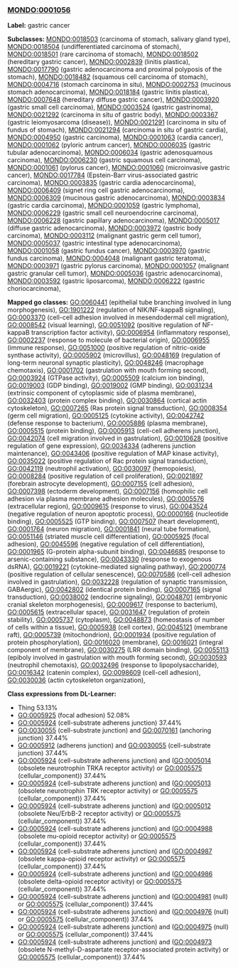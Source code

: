 
### [MONDO:0001056](http://purl.obolibrary.org/obo/MONDO_0001056)
**Label:** gastric cancer

**Subclasses:** [MONDO:0018503](http://purl.obolibrary.org/obo/MONDO_0018503) (carcinoma of stomach, salivary gland type), [MONDO:0018504](http://purl.obolibrary.org/obo/MONDO_0018504) (undifferentiated carcinoma of stomach), [MONDO:0018501](http://purl.obolibrary.org/obo/MONDO_0018501) (rare carcinoma of stomach), [MONDO:0018502](http://purl.obolibrary.org/obo/MONDO_0018502) (hereditary gastric cancer), [MONDO:0002839](http://purl.obolibrary.org/obo/MONDO_0002839) (linitis plastica), [MONDO:0017790](http://purl.obolibrary.org/obo/MONDO_0017790) (gastric adenocarcinoma and proximal polyposis of the stomach), [MONDO:0018482](http://purl.obolibrary.org/obo/MONDO_0018482) (squamous cell carcinoma of stomach), [MONDO:0004716](http://purl.obolibrary.org/obo/MONDO_0004716) (stomach carcinoma in situ), [MONDO:0002753](http://purl.obolibrary.org/obo/MONDO_0002753) (mucinous stomach adenocarcinoma), [MONDO:0018184](http://purl.obolibrary.org/obo/MONDO_0018184) (gastric linitis plastica), [MONDO:0007648](http://purl.obolibrary.org/obo/MONDO_0007648) (hereditary diffuse gastric cancer), [MONDO:0003920](http://purl.obolibrary.org/obo/MONDO_0003920) (gastric small cell carcinoma), [MONDO:0003524](http://purl.obolibrary.org/obo/MONDO_0003524) (gastric gastrinoma), [MONDO:0021292](http://purl.obolibrary.org/obo/MONDO_0021292) (carcinoma in situ of gastric body), [MONDO:0003367](http://purl.obolibrary.org/obo/MONDO_0003367) (gastric leiomyosarcoma (disease)), [MONDO:0021291](http://purl.obolibrary.org/obo/MONDO_0021291) (carcinoma in situ of fundus of stomach), [MONDO:0021294](http://purl.obolibrary.org/obo/MONDO_0021294) (carcinoma in situ of gastric cardia), [MONDO:0004950](http://purl.obolibrary.org/obo/MONDO_0004950) (gastric carcinoma), [MONDO:0001063](http://purl.obolibrary.org/obo/MONDO_0001063) (cardia cancer), [MONDO:0001062](http://purl.obolibrary.org/obo/MONDO_0001062) (pyloric antrum cancer), [MONDO:0006035](http://purl.obolibrary.org/obo/MONDO_0006035) (gastric tubular adenocarcinoma), [MONDO:0006034](http://purl.obolibrary.org/obo/MONDO_0006034) (gastric adenosquamous carcinoma), [MONDO:0006230](http://purl.obolibrary.org/obo/MONDO_0006230) (gastric squamous cell carcinoma), [MONDO:0001061](http://purl.obolibrary.org/obo/MONDO_0001061) (pylorus cancer), [MONDO:0001060](http://purl.obolibrary.org/obo/MONDO_0001060) (microinvasive gastric cancer), [MONDO:0017784](http://purl.obolibrary.org/obo/MONDO_0017784) (Epstein-Barr virus-associated gastric carcinoma), [MONDO:0003835](http://purl.obolibrary.org/obo/MONDO_0003835) (gastric cardia adenocarcinoma), [MONDO:0006409](http://purl.obolibrary.org/obo/MONDO_0006409) (signet ring cell gastric adenocarcinoma), [MONDO:0006309](http://purl.obolibrary.org/obo/MONDO_0006309) (mucinous gastric adenocarcinoma), [MONDO:0003834](http://purl.obolibrary.org/obo/MONDO_0003834) (gastric cardia carcinoma), [MONDO:0001059](http://purl.obolibrary.org/obo/MONDO_0001059) (gastric lymphoma), [MONDO:0006229](http://purl.obolibrary.org/obo/MONDO_0006229) (gastric small cell neuroendocrine carcinoma), [MONDO:0006228](http://purl.obolibrary.org/obo/MONDO_0006228) (gastric papillary adenocarcinoma), [MONDO:0005017](http://purl.obolibrary.org/obo/MONDO_0005017) (diffuse gastric adenocarcinoma), [MONDO:0003972](http://purl.obolibrary.org/obo/MONDO_0003972) (gastric body carcinoma), [MONDO:0003112](http://purl.obolibrary.org/obo/MONDO_0003112) (malignant gastric germ cell tumor), [MONDO:0005037](http://purl.obolibrary.org/obo/MONDO_0005037) (gastric intestinal type adenocarcinoma), [MONDO:0001058](http://purl.obolibrary.org/obo/MONDO_0001058) (gastric fundus cancer), [MONDO:0003970](http://purl.obolibrary.org/obo/MONDO_0003970) (gastric fundus carcinoma), [MONDO:0004048](http://purl.obolibrary.org/obo/MONDO_0004048) (malignant gastric teratoma), [MONDO:0003971](http://purl.obolibrary.org/obo/MONDO_0003971) (gastric pylorus carcinoma), [MONDO:0001057](http://purl.obolibrary.org/obo/MONDO_0001057) (malignant gastric granular cell tumor), [MONDO:0005036](http://purl.obolibrary.org/obo/MONDO_0005036) (gastric adenocarcinoma), [MONDO:0003592](http://purl.obolibrary.org/obo/MONDO_0003592) (gastric liposarcoma), [MONDO:0006222](http://purl.obolibrary.org/obo/MONDO_0006222) (gastric choriocarcinoma), 

**Mapped go classes:** [GO:0060441](http://purl.obolibrary.org/obo/GO_0060441) (epithelial tube branching involved in lung morphogenesis), [GO:1901222](http://purl.obolibrary.org/obo/GO_1901222) (regulation of NIK/NF-kappaB signaling), [GO:0003370](http://purl.obolibrary.org/obo/GO_0003370) (cell-cell adhesion involved in mesendodermal cell migration), [GO:0008542](http://purl.obolibrary.org/obo/GO_0008542) (visual learning), [GO:0051092](http://purl.obolibrary.org/obo/GO_0051092) (positive regulation of NF-kappaB transcription factor activity), [GO:0006954](http://purl.obolibrary.org/obo/GO_0006954) (inflammatory response), [GO:0002237](http://purl.obolibrary.org/obo/GO_0002237) (response to molecule of bacterial origin), [GO:0006955](http://purl.obolibrary.org/obo/GO_0006955) (immune response), [GO:0051000](http://purl.obolibrary.org/obo/GO_0051000) (positive regulation of nitric-oxide synthase activity), [GO:0005902](http://purl.obolibrary.org/obo/GO_0005902) (microvillus), [GO:0048169](http://purl.obolibrary.org/obo/GO_0048169) (regulation of long-term neuronal synaptic plasticity), [GO:0048246](http://purl.obolibrary.org/obo/GO_0048246) (macrophage chemotaxis), [GO:0001702](http://purl.obolibrary.org/obo/GO_0001702) (gastrulation with mouth forming second), [GO:0003924](http://purl.obolibrary.org/obo/GO_0003924) (GTPase activity), [GO:0005509](http://purl.obolibrary.org/obo/GO_0005509) (calcium ion binding), [GO:0019003](http://purl.obolibrary.org/obo/GO_0019003) (GDP binding), [GO:0019002](http://purl.obolibrary.org/obo/GO_0019002) (GMP binding), [GO:0031234](http://purl.obolibrary.org/obo/GO_0031234) (extrinsic component of cytoplasmic side of plasma membrane), [GO:0032403](http://purl.obolibrary.org/obo/GO_0032403) (protein complex binding), [GO:0030864](http://purl.obolibrary.org/obo/GO_0030864) (cortical actin cytoskeleton), [GO:0007265](http://purl.obolibrary.org/obo/GO_0007265) (Ras protein signal transduction), [GO:0008354](http://purl.obolibrary.org/obo/GO_0008354) (germ cell migration), [GO:0005125](http://purl.obolibrary.org/obo/GO_0005125) (cytokine activity), [GO:0042742](http://purl.obolibrary.org/obo/GO_0042742) (defense response to bacterium), [GO:0005886](http://purl.obolibrary.org/obo/GO_0005886) (plasma membrane), [GO:0005515](http://purl.obolibrary.org/obo/GO_0005515) (protein binding), [GO:0005913](http://purl.obolibrary.org/obo/GO_0005913) (cell-cell adherens junction), [GO:0042074](http://purl.obolibrary.org/obo/GO_0042074) (cell migration involved in gastrulation), [GO:0010628](http://purl.obolibrary.org/obo/GO_0010628) (positive regulation of gene expression), [GO:0034334](http://purl.obolibrary.org/obo/GO_0034334) (adherens junction maintenance), [GO:0043406](http://purl.obolibrary.org/obo/GO_0043406) (positive regulation of MAP kinase activity), [GO:0035022](http://purl.obolibrary.org/obo/GO_0035022) (positive regulation of Rac protein signal transduction), [GO:0042119](http://purl.obolibrary.org/obo/GO_0042119) (neutrophil activation), [GO:0030097](http://purl.obolibrary.org/obo/GO_0030097) (hemopoiesis), [GO:0008284](http://purl.obolibrary.org/obo/GO_0008284) (positive regulation of cell proliferation), [GO:0021897](http://purl.obolibrary.org/obo/GO_0021897) (forebrain astrocyte development), [GO:0007155](http://purl.obolibrary.org/obo/GO_0007155) (cell adhesion), [GO:0007398](http://purl.obolibrary.org/obo/GO_0007398) (ectoderm development), [GO:0007156](http://purl.obolibrary.org/obo/GO_0007156) (homophilic cell adhesion via plasma membrane adhesion molecules), [GO:0005576](http://purl.obolibrary.org/obo/GO_0005576) (extracellular region), [GO:0009615](http://purl.obolibrary.org/obo/GO_0009615) (response to virus), [GO:0043524](http://purl.obolibrary.org/obo/GO_0043524) (negative regulation of neuron apoptotic process), [GO:0000166](http://purl.obolibrary.org/obo/GO_0000166) (nucleotide binding), [GO:0005525](http://purl.obolibrary.org/obo/GO_0005525) (GTP binding), [GO:0007507](http://purl.obolibrary.org/obo/GO_0007507) (heart development), [GO:0001764](http://purl.obolibrary.org/obo/GO_0001764) (neuron migration), [GO:0001841](http://purl.obolibrary.org/obo/GO_0001841) (neural tube formation), [GO:0051146](http://purl.obolibrary.org/obo/GO_0051146) (striated muscle cell differentiation), [GO:0005925](http://purl.obolibrary.org/obo/GO_0005925) (focal adhesion), [GO:0045596](http://purl.obolibrary.org/obo/GO_0045596) (negative regulation of cell differentiation), [GO:0001965](http://purl.obolibrary.org/obo/GO_0001965) (G-protein alpha-subunit binding), [GO:0046685](http://purl.obolibrary.org/obo/GO_0046685) (response to arsenic-containing substance), [GO:0043330](http://purl.obolibrary.org/obo/GO_0043330) (response to exogenous dsRNA), [GO:0019221](http://purl.obolibrary.org/obo/GO_0019221) (cytokine-mediated signaling pathway), [GO:2000774](http://purl.obolibrary.org/obo/GO_2000774) (positive regulation of cellular senescence), [GO:0070586](http://purl.obolibrary.org/obo/GO_0070586) (cell-cell adhesion involved in gastrulation), [GO:0032228](http://purl.obolibrary.org/obo/GO_0032228) (regulation of synaptic transmission, GABAergic), [GO:0042802](http://purl.obolibrary.org/obo/GO_0042802) (identical protein binding), [GO:0007165](http://purl.obolibrary.org/obo/GO_0007165) (signal transduction), [GO:0038002](http://purl.obolibrary.org/obo/GO_0038002) (endocrine signaling), [GO:0048701](http://purl.obolibrary.org/obo/GO_0048701) (embryonic cranial skeleton morphogenesis), [GO:0009617](http://purl.obolibrary.org/obo/GO_0009617) (response to bacterium), [GO:0005615](http://purl.obolibrary.org/obo/GO_0005615) (extracellular space), [GO:0031647](http://purl.obolibrary.org/obo/GO_0031647) (regulation of protein stability), [GO:0005737](http://purl.obolibrary.org/obo/GO_0005737) (cytoplasm), [GO:0048873](http://purl.obolibrary.org/obo/GO_0048873) (homeostasis of number of cells within a tissue), [GO:0005938](http://purl.obolibrary.org/obo/GO_0005938) (cell cortex), [GO:0045121](http://purl.obolibrary.org/obo/GO_0045121) (membrane raft), [GO:0005739](http://purl.obolibrary.org/obo/GO_0005739) (mitochondrion), [GO:0001934](http://purl.obolibrary.org/obo/GO_0001934) (positive regulation of protein phosphorylation), [GO:0016020](http://purl.obolibrary.org/obo/GO_0016020) (membrane), [GO:0016021](http://purl.obolibrary.org/obo/GO_0016021) (integral component of membrane), [GO:0030275](http://purl.obolibrary.org/obo/GO_0030275) (LRR domain binding), [GO:0055113](http://purl.obolibrary.org/obo/GO_0055113) (epiboly involved in gastrulation with mouth forming second), [GO:0030593](http://purl.obolibrary.org/obo/GO_0030593) (neutrophil chemotaxis), [GO:0032496](http://purl.obolibrary.org/obo/GO_0032496) (response to lipopolysaccharide), [GO:0016342](http://purl.obolibrary.org/obo/GO_0016342) (catenin complex), [GO:0098609](http://purl.obolibrary.org/obo/GO_0098609) (cell-cell adhesion), [GO:0030036](http://purl.obolibrary.org/obo/GO_0030036) (actin cytoskeleton organization), 

**Class expressions from DL-Learner:**

- Thing 53.13%
- [GO:0005925](http://purl.obolibrary.org/obo/GO_0005925) (focal adhesion) 52.08%
- [GO:0005924](http://purl.obolibrary.org/obo/GO_0005924) (cell-substrate adherens junction) 37.44%
- [GO:0030055](http://purl.obolibrary.org/obo/GO_0030055) (cell-substrate junction) and [GO:0070161](http://purl.obolibrary.org/obo/GO_0070161) (anchoring junction) 37.44%
- [GO:0005912](http://purl.obolibrary.org/obo/GO_0005912) (adherens junction) and [GO:0030055](http://purl.obolibrary.org/obo/GO_0030055) (cell-substrate junction) 37.44%
- [GO:0005924](http://purl.obolibrary.org/obo/GO_0005924) (cell-substrate adherens junction) and ([GO:0005014](http://purl.obolibrary.org/obo/GO_0005014) (obsolete neurotrophin TRKA receptor activity) or [GO:0005575](http://purl.obolibrary.org/obo/GO_0005575) (cellular_component)) 37.44%
- [GO:0005924](http://purl.obolibrary.org/obo/GO_0005924) (cell-substrate adherens junction) and ([GO:0005013](http://purl.obolibrary.org/obo/GO_0005013) (obsolete neurotrophin TRK receptor activity) or [GO:0005575](http://purl.obolibrary.org/obo/GO_0005575) (cellular_component)) 37.44%
- [GO:0005924](http://purl.obolibrary.org/obo/GO_0005924) (cell-substrate adherens junction) and ([GO:0005012](http://purl.obolibrary.org/obo/GO_0005012) (obsolete Neu/ErbB-2 receptor activity) or [GO:0005575](http://purl.obolibrary.org/obo/GO_0005575) (cellular_component)) 37.44%
- [GO:0005924](http://purl.obolibrary.org/obo/GO_0005924) (cell-substrate adherens junction) and ([GO:0004988](http://purl.obolibrary.org/obo/GO_0004988) (obsolete mu-opioid receptor activity) or [GO:0005575](http://purl.obolibrary.org/obo/GO_0005575) (cellular_component)) 37.44%
- [GO:0005924](http://purl.obolibrary.org/obo/GO_0005924) (cell-substrate adherens junction) and ([GO:0004987](http://purl.obolibrary.org/obo/GO_0004987) (obsolete kappa-opioid receptor activity) or [GO:0005575](http://purl.obolibrary.org/obo/GO_0005575) (cellular_component)) 37.44%
- [GO:0005924](http://purl.obolibrary.org/obo/GO_0005924) (cell-substrate adherens junction) and ([GO:0004986](http://purl.obolibrary.org/obo/GO_0004986) (obsolete delta-opioid receptor activity) or [GO:0005575](http://purl.obolibrary.org/obo/GO_0005575) (cellular_component)) 37.44%
- [GO:0005924](http://purl.obolibrary.org/obo/GO_0005924) (cell-substrate adherens junction) and ([GO:0004981](http://purl.obolibrary.org/obo/GO_0004981) (null) or [GO:0005575](http://purl.obolibrary.org/obo/GO_0005575) (cellular_component)) 37.44%
- [GO:0005924](http://purl.obolibrary.org/obo/GO_0005924) (cell-substrate adherens junction) and ([GO:0004976](http://purl.obolibrary.org/obo/GO_0004976) (null) or [GO:0005575](http://purl.obolibrary.org/obo/GO_0005575) (cellular_component)) 37.44%
- [GO:0005924](http://purl.obolibrary.org/obo/GO_0005924) (cell-substrate adherens junction) and ([GO:0004975](http://purl.obolibrary.org/obo/GO_0004975) (null) or [GO:0005575](http://purl.obolibrary.org/obo/GO_0005575) (cellular_component)) 37.44%
- [GO:0005924](http://purl.obolibrary.org/obo/GO_0005924) (cell-substrate adherens junction) and ([GO:0004973](http://purl.obolibrary.org/obo/GO_0004973) (obsolete N-methyl-D-aspartate receptor-associated protein activity) or [GO:0005575](http://purl.obolibrary.org/obo/GO_0005575) (cellular_component)) 37.44%


